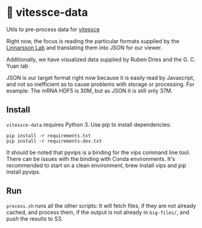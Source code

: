 # 🚄  vitessce-data

Utils to pre-process data for [vitessce](http://github.com/hms-dbmi/vitessce/#readme)

Right now, the focus is reading the particular formats supplied by
the [Linnarsson Lab](http://linnarssonlab.org/osmFISH/availability/)
and translating them into JSON for our viewer.

Additionally, we have visualized data supplied by Ruben Dries and the G. C. Yuan lab

JSON is our target format right now because it is easily read by Javascript,
and not so inefficient as to cause problems with storage or processing.
For example: The mRNA HDF5 is 30M, but as JSON it is still only 37M.

## Install

`vitessce-data` requires Python 3. Use pip to install dependencies:

```
pip install -r requirements.txt
pip install -r requirements-dev.txt
```

It should be noted that pyvips is a binding for the vips command line tool.
There can be issues with the binding with Conda environments. It's recommended
to start on a clean environment, brew install vips and pip install pyvips.

## Run

`process.sh` runs all the other scripts: It will fetch files,
if they are not already cached, and process them, if the output is not
already in `big-files/`, and push the results to S3.
